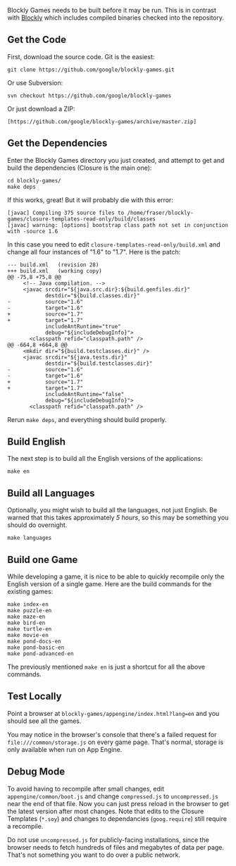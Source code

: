 Blockly Games needs to be built before it may be run.  This is in contrast with [Blockly](https://github.com/google/blockly/) which includes compiled binaries checked into the repository.  

## Get the Code

First, download the source code.  Git is the easiest:

    git clone https://github.com/google/blockly-games.git

Or use Subversion:

    svn checkout https://github.com/google/blockly-games

Or just download a ZIP:

    [https://github.com/google/blockly-games/archive/master.zip]

## Get the Dependencies

Enter the Blockly Games directory you just created, and attempt to get and build the dependencies (Closure is the main one):

    cd blockly-games/
    make deps

If this works, great!  But it will probably die with this error:

    [javac] Compiling 375 source files to /home/fraser/blockly-games/closure-templates-read-only/build/classes
    [javac] warning: [options] bootstrap class path not set in conjunction with -source 1.6

In this case you need to edit `closure-templates-read-only/build.xml` and change all four instances of "1.6" to "1.7".  Here is the patch:

    --- build.xml	(revision 28)
    +++ build.xml	(working copy)
    @@ -75,8 +75,8 @@
         <!-- Java compilation. -->
         <javac srcdir="${java.src.dir}:${build.genfiles.dir}"
                destdir="${build.classes.dir}"
    -           source="1.6"
    -           target="1.6"
    +           source="1.7"
    +           target="1.7"
                includeAntRuntime="true"
                debug="${includeDebugInfo}">
           <classpath refid="classpath.path" />
    @@ -664,8 +664,8 @@
         <mkdir dir="${build.testclasses.dir}" />
         <javac srcdir="${java.tests.dir}"
                destdir="${build.testclasses.dir}"
    -           source="1.6"
    -           target="1.6"
    +           source="1.7"
    +           target="1.7"
                includeAntRuntime="false"
                debug="${includeDebugInfo}">
           <classpath refid="classpath.path" />

Rerun `make deps`, and everything should build properly.

## Build English

The next step is to build all the English versions of the applications:

    make en

## Build all Languages

Optionally, you might wish to build all the languages, not just English.  Be warned that this takes approximately *5 hours*, so this may be something you should do overnight.

    make languages

## Build one Game

While developing a game, it is nice to be able to quickly recompile only the English version of a single game.  Here are the build commands for the existing games:

    make index-en
    make puzzle-en
    make maze-en
    make bird-en
    make turtle-en
    make movie-en
    make pond-docs-en
    make pond-basic-en
    make pond-advanced-en

The previously mentioned `make en` is just a shortcut for all the above commands.

## Test Locally

Point a browser at `blockly-games/appengine/index.html?lang=en` and you should see all the games.

You may notice in the browser's console that there's a failed request for `file:///common/storage.js` on every game page.  That's normal, storage is only available when run on App Engine.

## Debug Mode

To avoid having to recompile after small changes, edit `appengine/common/boot.js` and change `compressed.js` to `uncompressed.js` near the end of that file.  Now you can just press reload in the browser to get the latest version after most changes.  Note that edits to the Closure Templates (`*.soy`) and changes to dependancies (`goog.require`) still require a recompile.

Do not use `uncompressed.js` for publicly-facing installations, since the browser needs to fetch hundreds of files and megabytes of data per page.  That's not something you want to do over a public network.